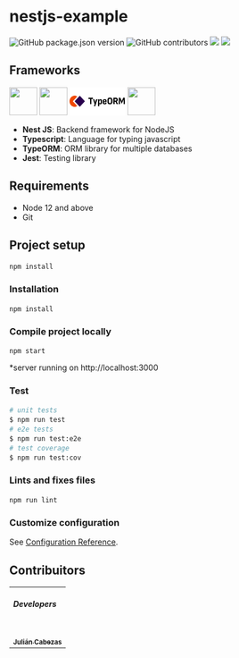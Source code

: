 # nestjs-example
<p float="left">
    <img alt="GitHub package.json version" src="https://img.shields.io/github/package-json/v/julian-lm-cabezas/nestjs-example">
    <img alt="GitHub contributors" src="https://img.shields.io/github/contributors/julian-lm-cabezas/nestjs-example">
    <img src="https://badges.pufler.dev/visits/julian-lm-cabezas/nestjs-example">
    <img src="https://badges.pufler.dev/created/julian-lm-cabezas/nestjs-example">
</p>

## Frameworks

<a href="https://docs.nestjs.com/" title="NestJS"><img src="https://nestjs.com/img/logo_text.svg" width="50" height="50"/></a>
<a href="https://www.typescriptlang.org/" title="Typescript"><img src="https://upload.wikimedia.org/wikipedia/commons/thumb/4/4c/Typescript_logo_2020.svg/512px-Typescript_logo_2020.svg.png" width="50" height="50"/></a>
<a href="https://typeorm.io/#/" title="TypeORM"><img src="https://github.com/typeorm/typeorm/raw/master/resources/logo_big.png" width="100" height="50"/></a>
<a href="https://jestjs.io/es-ES/" title="Jest"><img src="https://camo.githubusercontent.com/25e63e3a805b70ec042ed7109f576df0f4cfacee682bb7193c65b11151c86bdd/68747470733a2f2f63646e2e61757468302e636f6d2f626c6f672f74657374696e672d72656163742d776974682d6a6573742f6c6f676f2e706e67" width="50" height="50"/></a>

- **Nest JS**: Backend framework for NodeJS
- **Typescript**: Language for typing javascript
- **TypeORM**: ORM library for multiple databases
- **Jest**: Testing library

## Requirements

- Node 12 and above
- Git

## Project setup
```
npm install
```

### Installation

```
npm install
```

### Compile project locally
```
npm start
```
*server running on http://localhost:3000

### Test

```bash
# unit tests
$ npm run test
# e2e tests
$ npm run test:e2e
# test coverage
$ npm run test:cov
```

### Lints and fixes files
```
npm run lint
```

### Customize configuration
See [Configuration Reference](https://docs.nestjs.com/).



## Contribuitors

<table>
    <tr><td ><h5>Developers</h5></td></tr>
    <tr>
        <td align="center">
            <a href="https://github.com/julian-lm-cabezas">
                <img src="https://avatars.githubusercontent.com/u/53000155?s=64&v=4?s=100" width="100px;" alt=""/>
                <br /><sub><b>Julián Cabezas</b></sub>
            </a>
        </td>
    </tr>
</table>